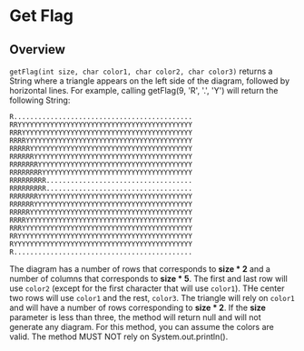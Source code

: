 # Get Flag

## Overview

`getFlag(int size, char color1, char color2, char color3)` returns a String where a triangle appears on the left side of the diagram, followed by horizontal lines. For example, calling getFlag(9, 'R', '.', 'Y') will return the following String:


`R............................................`  
`RRYYYYYYYYYYYYYYYYYYYYYYYYYYYYYYYYYYYYYYYYYYY`  
`RRRYYYYYYYYYYYYYYYYYYYYYYYYYYYYYYYYYYYYYYYYYY`  
`RRRRYYYYYYYYYYYYYYYYYYYYYYYYYYYYYYYYYYYYYYYYY`  
`RRRRRYYYYYYYYYYYYYYYYYYYYYYYYYYYYYYYYYYYYYYYY`  
`RRRRRRYYYYYYYYYYYYYYYYYYYYYYYYYYYYYYYYYYYYYYY`  
`RRRRRRRYYYYYYYYYYYYYYYYYYYYYYYYYYYYYYYYYYYYYY`  
`RRRRRRRRYYYYYYYYYYYYYYYYYYYYYYYYYYYYYYYYYYYYY`  
`RRRRRRRRR....................................`  
`RRRRRRRRR....................................`  
`RRRRRRRYYYYYYYYYYYYYYYYYYYYYYYYYYYYYYYYYYYYYY`  
`RRRRRRYYYYYYYYYYYYYYYYYYYYYYYYYYYYYYYYYYYYYYY`  
`RRRRRYYYYYYYYYYYYYYYYYYYYYYYYYYYYYYYYYYYYYYYY`  
`RRRRYYYYYYYYYYYYYYYYYYYYYYYYYYYYYYYYYYYYYYYYY`  
`RRRYYYYYYYYYYYYYYYYYYYYYYYYYYYYYYYYYYYYYYYYYY`  
`RRYYYYYYYYYYYYYYYYYYYYYYYYYYYYYYYYYYYYYYYYYYY`  
`RYYYYYYYYYYYYYYYYYYYYYYYYYYYYYYYYYYYYYYYYYYYY`  
`R............................................`


The diagram has a number of rows that corresponds to **size * 2** and a number of columns that corresponds to **size * 5**. The first and last row will use `color2` (except for the first character that will use `color1`). THe center two rows will use `color1` and the rest, `color3`. The triangle will rely on `color1` and will have a number of rows corresponding to **size * 2**. If the **size** parameter is less than three, the method will return null and will not generate any diagram. For this method, you can assume the colors are valid. The method MUST NOT rely on System.out.println().